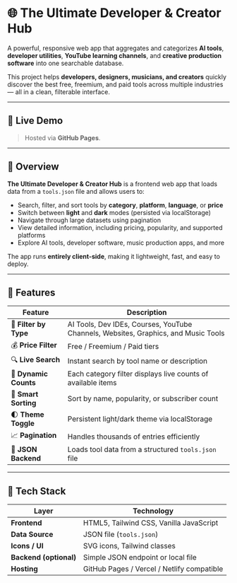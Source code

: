 # 🌐 The Ultimate Developer & Creator Hub

A powerful, responsive web app that aggregates and categorizes **AI tools**, **developer utilities**, **YouTube learning channels**, and **creative production software** into one searchable database.

This project helps **developers, designers, musicians, and creators** quickly discover the best free, freemium, and paid tools across multiple industries — all in a clean, filterable interface.

---

## 🚀 Live Demo

> Hosted via **GitHub Pages**.

---

## 🧠 Overview

**The Ultimate Developer & Creator Hub** is a frontend web app that loads data from a `tools.json` file and allows users to:

- Search, filter, and sort tools by **category**, **platform**, **language**, or **price**
- Switch between **light** and **dark** modes (persisted via localStorage)
- Navigate through large datasets using pagination
- View detailed information, including pricing, popularity, and supported platforms
- Explore AI tools, developer software, music production apps, and more

The app runs **entirely client-side**, making it lightweight, fast, and easy to deploy.

---

## 🧩 Features

| Feature | Description |
|----------|--------------|
| 🧭 **Filter by Type** | AI Tools, Dev IDEs, Courses, YouTube Channels, Websites, Graphics, and Music Tools |
| 💰 **Price Filter** | Free / Freemium / Paid tiers |
| 🔍 **Live Search** | Instant search by tool name or description |
| 🧮 **Dynamic Counts** | Each category filter displays live counts of available items |
| 🧠 **Smart Sorting** | Sort by name, popularity, or subscriber count |
| 🌓 **Theme Toggle** | Persistent light/dark theme via localStorage |
| 📈 **Pagination** | Handles thousands of entries efficiently |
| 💾 **JSON Backend** | Loads tool data from a structured `tools.json` file |

---

## 🧱 Tech Stack

| Layer | Technology |
|--------|-------------|
| **Frontend** | HTML5, Tailwind CSS, Vanilla JavaScript |
| **Data Source** | JSON file (`tools.json`) |
| **Icons / UI** | SVG icons, Tailwind classes |
| **Backend (optional)** | Simple JSON endpoint or local file |
| **Hosting** | GitHub Pages / Vercel / Netlify compatible |


